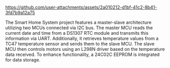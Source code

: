 https://github.com/user-attachments/assets/2a010212-d1bf-41c2-8b41-3fd7b9a12a75

The Smart Home System project features a master-slave architecture utilizing two MCUs connected via I2C bus. The master MCU reads the current date and time from a DS1307 RTC module and transmits this information via UART. Additionally, it retrieves temperature values from a TC47 temperature sensor and sends them to the slave MCU. The slave MCU then controls motors using an L298N driver based on the temperature data received. To enhance functionality, a 24C02C EEPROM is integrated for data storage.







